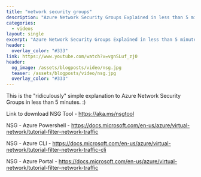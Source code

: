 ```yaml
---
title: "network security groups"
description: "Azure Network Security Groups Explained in less than 5 minutes"
categories:
  - videos
layout: single
excerpt: "Azure Network Security Groups Explained in less than 5 minutes"
header:
  overlay_color: "#333"
link: https://www.youtube.com/watch?v=vgnSLuf_zj0
header:
  og_image: /assets/blogposts/video/nsg.jpg
  teaser: /assets/blogposts/video/nsg.jpg
  overlay_color: "#333"
---
```



This is the "ridiculously" simple explanation to Azure Network Security Groups in less than 5 minutes. :)

Link to download NSG Tool - https://aka.ms/nsgtool 

NSG - Azure Powershell - https://docs.microsoft.com/en-us/azure/virtual-network/tutorial-filter-network-traffic

NSG - Azure CLI - https://docs.microsoft.com/en-us/azure/virtual-network/tutorial-filter-network-traffic-cli

NSG - Azure Portal - https://docs.microsoft.com/en-us/azure/virtual-network/tutorial-filter-network-traffic